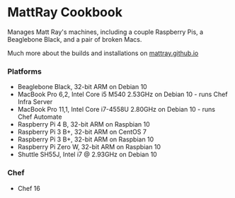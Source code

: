 # MattRay Cookbook

Manages Matt Ray's machines, including a couple Raspberry Pis, a Beaglebone Black, and a pair of broken Macs.

Much more about the builds and installations on [mattray.github.io](https://mattray.github.io)

### Platforms

- Beaglebone Black, 32-bit ARM on Debian 10
- MacBook Pro 6,2, Intel Core i5 M540 2.53GHz on Debian 10 - runs Chef Infra Server
- MacBook Pro 11,1, Intel Core i7-4558U 2.80GHz on Debian 10 - runs Chef Automate
- Raspberry Pi 4 B, 32-bit ARM on Raspbian 10
- Raspberry Pi 3 B+, 32-bit ARM on CentOS 7
- Raspberry Pi 3 B+, 32-bit ARM on Raspbian 10
- Raspberry Pi Zero W, 32-bit ARM on Raspbian 10
- Shuttle SH55J, Intel i7 @ 2.93GHz on Debian 10

### Chef

- Chef 16
